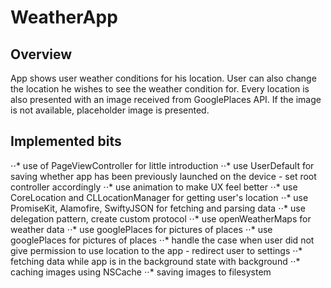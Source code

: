 # WeatherApp

## Overview
App shows user weather conditions for his location. User can also change the location he wishes to see the weather condition for. Every location is also presented with an image received from GooglePlaces API. If the image is not available, placeholder image is presented.


## Implemented bits 
⋅⋅* use of PageViewController for little introduction
⋅⋅* use UserDefault for saving whether app has been previously launched on the device - set root controller accordingly
⋅⋅* use animation to make UX feel better
⋅⋅* use CoreLocation and CLLocationManager for getting user's location
⋅⋅* use PromiseKit, Alamofire, SwiftyJSON for fetching and parsing data
⋅⋅* use delegation pattern, create custom protocol 
⋅⋅* use openWeatherMaps for weather data
⋅⋅* use googlePlaces for pictures of places
⋅⋅* use googlePlaces for pictures of places
⋅⋅* handle the case when user did not give permission to use location to the app - redirect user to settings
⋅⋅* fetching data while app is in the background state with background 
⋅⋅* caching images using NSCache
⋅⋅* saving images to filesystem
